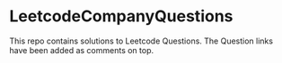 # LeetcodeCompanyQuestions

This repo contains solutions to Leetcode Questions. 
The Question links have been added as comments on top.
